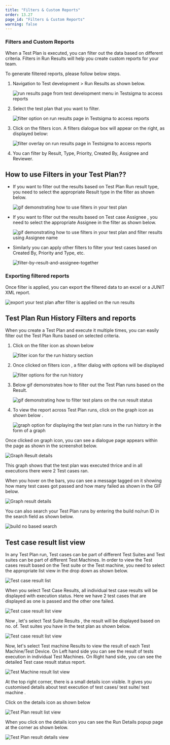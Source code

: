 ```yaml
---
title: "Filters & Custom Reports"
order: 13.27
page_id: "Filters & Custom Reports"
warning: false
---
```



### Filters and Custom Reports

When a Test Plan is executed, you can filter out the data based on different criteria.
Filters in Run Results will help you create custom reports for your team. 

To generate filtered reports, please follow below steps. 

 1. Navigation to Test development > Run Results as shown below.

    ![run results page from test development menu in Testsigma to access reports](https://docs.testsigma.com/images/analytics-reports/test-development-run-results-access-reports.png)


2. Select the test plan that you want to filter.

   ![filter option on run results page in Testsigma to access reports](https://docs.testsigma.com/images/analytics-reports/filter-option-run-results-access-reports.png)
  
3. Click on the filters icon. A filters dialogue box will appear on the right, as displayed below:

   ![filter overlay on run results page in Testsigma to access reports](https://docs.testsigma.com/images/analytics-reports/filter-overlay-run-results-access-reports.png)

4. You can filter by Result, Type, Priority, Created By, Assignee and Reviewer.

  

## How to use Filters in your Test Plan??

 

- If you want to filter out the results based on Test Plan Run result type, you need to select the appropriate Result type in the filter as shown below.
  
	![gif demonstrating how to use filters in your test plan](https://docs.testsigma.com/images/analytics-reports/gif-use-filters-test-plan.gif)
  

- If you want to filter out the results based on Test case Assignee , you need to select the appropriate Assignee in the filter as shown below.


	![gif demonstrating how to use filters in your test plan and filter results using Assignee name](https://docs.testsigma.com/images/analytics-reports/gif-use-filters-test-plan-assignee-name.gif)  

  

- Similarly you can apply other filters to filter your test cases based on Created By, Priority and Type, etc.

  
	![filter-by-result-and-assignee-together](https://docs.testsigma.com/images/analytics-reports/filter-by-result-and-assignee-together.png)
  

### Exporting filtered reports

Once filter is applied, you can export the filtered data to an excel or a JUNIT XML report.
  
![export your test plan after filter is applied on the run results](https://docs.testsigma.com/images/analytics-reports/export-testplan-after-filter.png)
  
## Test Plan Run History Filters and reports

When you create a Test Plan and execute it multiple times, you can easily filter out the Test Plan Runs based on selected criteria.

1. Click on the filter icon as shown below

	![filter icon for the run history section](https://docs.testsigma.com/images/analytics-reports/filter-button-on-run-history.png)  

2. Once clicked on filters icon , a filter dialog with options will be displayed

	  ![filter options for the run history](https://docs.testsigma.com/images/analytics-reports/filters-for-run-history.png)

  
3. Below gif demonstrates how to filter out the Test Plan runs based on the Result.
  
	  ![gif demonstrating how to filter test plans on the run result status](https://docs.testsigma.com/images/analytics-reports/gif-filter-test-plan-runs.gif)
  


  
4. To view the report across Test Plan runs, click on the graph icon as shown below .


	![graph option for displaying the test plan runs in the run history in the form of a graph](https://docs.testsigma.com/images/analytics-reports/show-graph-option-run-history.png)  

  

Once clicked on graph icon, you can see a dialogue page appears within the page as shown in the screenshot below.

  
![Graph Result details](https://docs.testsigma.com/images/analytics-reports/run-result-details-graph.png)  

This graph shows that the test plan was executed thrice and in all executions there were 2 Test cases ran.

When you hover on the bars, you can see a message tagged on it showing how many test cases got passed and how many failed as shown in the GIF below.

  

![Graph result details](https://docs.testsigma.com/images/analytics-reports/gif-run-result-details-graph.gif)  


You can also search your Test Plan runs by entering the build no/run ID in the search field as shown below.

  
![build no based search](https://docs.testsigma.com/images/analytics-reports/gif-search-run-history.gif)  

## Test case result list view

In any Test Plan run, Test cases can be part of different Test Suites and Test suites can be part of different Test Machines. In order to view the Test cases result based on the Test suite or the Test machine, you need to select the appropriate list view in the drop down as shown below.
  
![Test case result list](https://docs.testsigma.com/images/analytics-reports/run-results-test-case-results.png)

When you select Test Case Results, all individual test case results will be displayed with execution status. Here we have 2 test cases that are displayed as one is passed and the other one failed.

![Test case result list view](https://docs.testsigma.com/images/analytics-reports/run-details-test-case-results.png)
  
  

Now , let's select Test Suite Results , the result will be displayed based on no. of. Test suites you have  in the test plan as shown below.
  
![Test case result list view](https://docs.testsigma.com/images/analytics-reports/gif-run-details-test-suite-results.gif)


Now, let's select Test machine Results to view the result of each Test Machine/Test Device. 
On Left hand side you can see the result of tests execution in individual Test Machines.
On Right hand side, you can see the detailed Test case result status report.  

![Test Machine result list view](https://docs.testsigma.com/images/analytics-reports/gif-run-details-test-machine-results.gif)
  

At the top right corner, there is a small details icon visible. It gives you customised details about test execution of test cases/ test suite/ test machine .

Click on the details icon as shown below

![Test Plan result list view](https://docs.testsigma.com/images/analytics-reports/details-icon-for-test-machine-results.png)


When you click on the details icon you can see the Run Details popup page at the corner as shown  below.

  
![Test Plan result details view](https://docs.testsigma.com/images/analytics-reports/gif-run-details-test-machine-results.gif)









